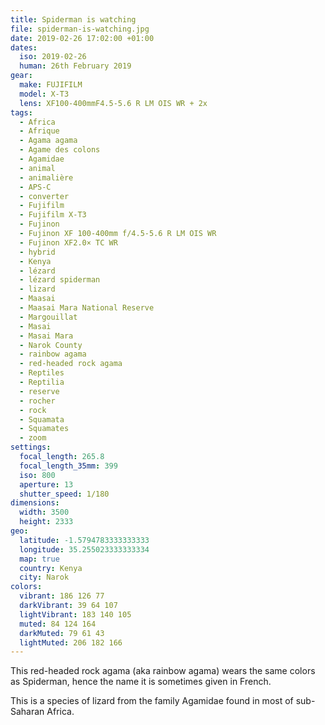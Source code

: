 ```yaml
---
title: Spiderman is watching
file: spiderman-is-watching.jpg
date: 2019-02-26 17:02:00 +01:00
dates:
  iso: 2019-02-26
  human: 26th February 2019
gear:
  make: FUJIFILM
  model: X-T3
  lens: XF100-400mmF4.5-5.6 R LM OIS WR + 2x
tags:
  - Africa
  - Afrique
  - Agama agama
  - Agame des colons
  - Agamidae
  - animal
  - animalière
  - APS-C
  - converter
  - Fujifilm
  - Fujifilm X-T3
  - Fujinon
  - Fujinon XF 100-400mm f/4.5-5.6 R LM OIS WR
  - Fujinon XF2.0× TC WR
  - hybrid
  - Kenya
  - lézard
  - lézard spiderman
  - lizard
  - Maasai
  - Maasai Mara National Reserve
  - Margouillat
  - Masai
  - Masai Mara
  - Narok County
  - rainbow agama
  - red-headed rock agama
  - Reptiles
  - Reptilia
  - reserve
  - rocher
  - rock
  - Squamata
  - Squamates
  - zoom
settings:
  focal_length: 265.8
  focal_length_35mm: 399
  iso: 800
  aperture: 13
  shutter_speed: 1/180
dimensions:
  width: 3500
  height: 2333
geo:
  latitude: -1.5794783333333333
  longitude: 35.255023333333334
  map: true
  country: Kenya
  city: Narok
colors:
  vibrant: 186 126 77
  darkVibrant: 39 64 107
  lightVibrant: 183 140 105
  muted: 84 124 164
  darkMuted: 79 61 43
  lightMuted: 206 182 166
---
```


This red-headed rock agama (aka rainbow agama) wears the same colors as Spiderman, hence the name it is sometimes given in French.

This is a species of lizard from the family Agamidae found in most of sub-Saharan Africa.
